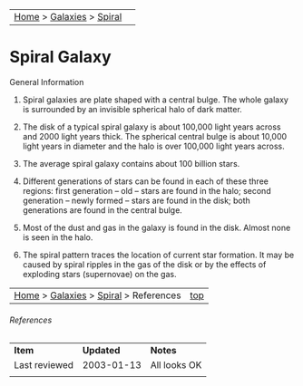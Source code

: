 |    |    |
|:---|---:|
|[Home](/notes/#object-notes) > [Galaxies](/notes/#galaxies) > [Spiral](../!spiral-galaxy-info) |   |

# Spiral Galaxy 
General Information

1.	Spiral galaxies are plate shaped with a central bulge.  The whole galaxy is surrounded by an invisible spherical halo of dark matter. 
 
2.	The disk of a typical spiral galaxy is about 100,000 light years across and 2000 light years thick.  The spherical central bulge is about 10,000 light years in diameter and the halo is over 100,000 light years across. 
 
3.	The average spiral galaxy contains about 100 billion stars. 
  
4.	Different generations of stars can be found in each of these three regions: first generation – old – stars are found in the halo; second generation – newly formed – stars are found in the disk; both generations are found in the central bulge. 

5.	Most of the dust and gas in the galaxy is found in the disk.  Almost none is seen in the halo. 
 
6.	The spiral pattern traces the location of current star formation.  It may be caused by spiral ripples in the gas of the disk or by the effects of exploding stars (supernovae) on the gas. 
 
|    |    |
|:---|---:|
|[Home](/notes/#object-notes) > [Galaxies](/notes/#galaxies) > [Spiral](../!spiral-galaxy-info) > References | [top](#spiral-galaxy)  |

###### References
|   |   |   |
|---|---|---|
|**Item**|**Updated**|**Notes**|
|Last reviewed|2003-01-13|All looks OK|
|   |   |   |